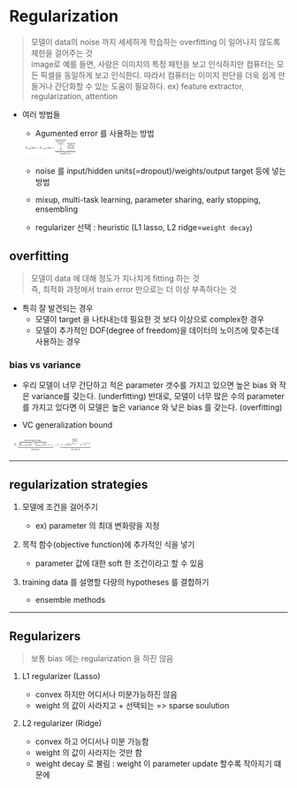 # Regularization
> 모델이 data의 noise 까지 세세하게 학습하는 overfitting 이 일어나지 않도록 제한을 걸어주는 것 <br>
> image로 예를 들면, 사람은 이미지의 특정 패턴을 보고 인식하지만 컴퓨터는 모든 픽셀을 동일하게 보고 인식한다. 따라서 컴퓨터는 이미지 판단을 더욱 쉽게 만들거나 간단화할 수 있는 도움이 필요하다. ex) feature extractor, regularization, attention

- 여러 방법들
    - Agumented error 를 사용하는 방법 <br>
    <img src="..\images\argument_error.jpeg" alt="alexnet" style="zoom:10%;" />

    - noise 를 input/hidden units(=dropout)/weights/output target 등에 넣는 방법

    - mixup, multi-task learning, parameter sharing, early stopping, ensembling

    - regularizer 선택 : heuristic (L1 lasso, L2 ridge=`weight decay`)


## overfitting

> 모델이 data 에 대해 정도가 지나치게 fitting 하는 것 <br>
> 즉, 최적화 과정에서 train error 만으로는 더 이상 부족하다는 것

- 특히 잘 발견되는 경우
    - 모델이 target 을 나타내는데 필요한 것 보다 이상으로 complex한 경우
    - 모델이 추가적인 DOF(degree of freedom)을 데이터의 노이즈에 맞추는데 사용하는 경우

### bias vs variance

- 우리 모델이 너무 간단하고 적은 parameter 갯수를 가지고 있으면 높은 bias 와 작은 variance를 갖는다. (underfitting) 반대로, 모델이 너무 많은 수의 parameter를 가지고 있다면 이 모델은 높은 variance 와 낮은 bias 를 갖는다. (overfitting)

- VC generalization bound
<img src="..\images\vc_generalization_bound.jpeg" alt="alexnet" style="zoom:15%;" />

---

## regularization strategies

1. 모델에 조건을 걸어주기
    - ex) parameter 의 최대 변화량을 지정

2. 목적 함수(objective function)에 추가적인 식을 넣기
    -  parameter 값에 대한 soft 한 조건이라고 할 수 있음

3. training data 를 설명할 다량의 hypotheses 를 결합하기
    - ensemble methods

---

## Regularizers

> 보통 bias 에는 regularization 을 하진 않음

1. L1 regularizer (Lasso)
    - convex 하지만 어디서나 미분가능하진 않음
    - weight 의 값이 사라지고 + 선택되는 => sparse soulution

2. L2 regularizer (Ridge)
    - convex 하고 어디서나 미분 가능함
    - weight 의 값이 사라지는 것만 함
    - weight decay 로 불림 : weight 이 parameter update 할수록 작아지기 떄문에
